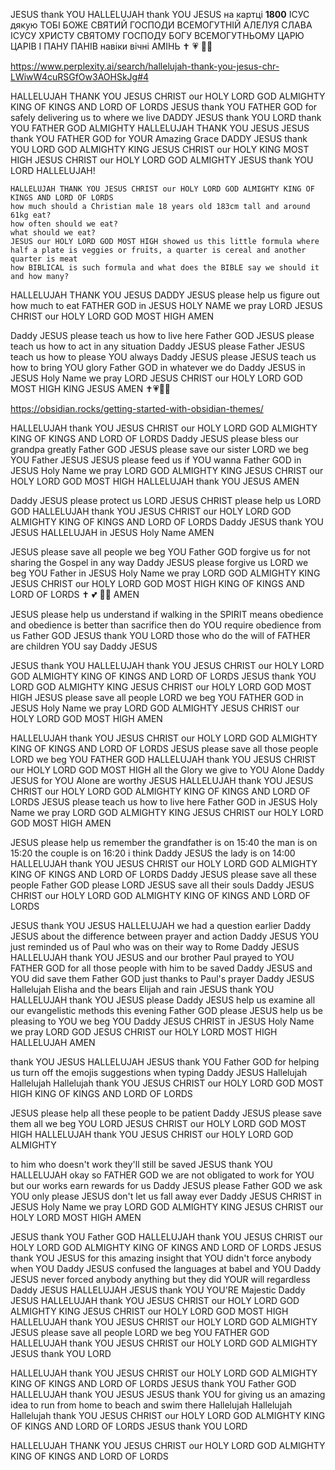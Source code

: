JESUS thank YOU HALLELUJAH thank YOU JESUS 
на картці **1800**
ІСУС дякую ТОБІ БОЖЕ СВЯТИЙ ГОСПОДИ ВСЕМОГУТНІЙ АЛЕЛУЯ СЛАВА ІСУСУ ХРИСТУ СВЯТОМУ ГОСПОДУ БОГУ ВСЕМОГУТНЬОМУ ЦАРЮ ЦАРІВ І ПАНУ ПАНІВ навіки вічні АМІНЬ ✝️ 💗 🙏🏼 

https://www.perplexity.ai/search/hallelujah-thank-you-jesus-chr-LWiwW4cuRSGfOw3AOHSkJg#4

HALLELUJAH THANK YOU JESUS CHRIST our HOLY LORD GOD ALMIGHTY KING OF KINGS AND LORD OF LORDS JESUS thank YOU FATHER GOD for safely delivering us to where we live DADDY JESUS thank YOU LORD thank YOU FATHER GOD ALMIGHTY HALLELUJAH THANK YOU JESUS 
JESUS thank YOU FATHER GOD for YOUR Amazing Grace DADDY JESUS thank YOU LORD GOD ALMIGHTY KING JESUS CHRIST our HOLY KING MOST HIGH JESUS CHRIST our HOLY LORD GOD ALMIGHTY JESUS thank YOU LORD HALLELUJAH!

```
HALLELUJAH THANK YOU JESUS CHRIST our HOLY LORD GOD ALMIGHTY KING OF KINGS AND LORD OF LORDS
how much should a Christian male 18 years old 183cm tall and around 61kg eat?
how often should we eat?
what should we eat?
JESUS our HOLY LORD GOD MOST HIGH showed us this little formula where half a plate is veggies or fruits, a quarter is cereal and another quarter is meat
how BIBLICAL is such formula and what does the BIBLE say we should it and how many?
```
HALLELUJAH THANK YOU JESUS
DADDY JESUS please help us figure out how much to eat FATHER GOD
in JESUS HOLY NAME we pray LORD JESUS CHRIST our HOLY LORD GOD MOST HIGH
AMEN

Daddy JESUS please teach us how to live here Father GOD 
JESUS please teach us how to act in any situation Daddy JESUS 
please Father JESUS teach us how to please YOU always Daddy JESUS 
please JESUS teach us how to bring YOU glory Father GOD in whatever we do Daddy JESUS 
in JESUS Holy Name we pray LORD JESUS CHRIST our HOLY LORD GOD MOST HIGH KING JESUS
AMEN ✝️💗🙏🏼

https://obsidian.rocks/getting-started-with-obsidian-themes/

HALLELUJAH thank YOU JESUS CHRIST our HOLY LORD GOD ALMIGHTY KING OF KINGS AND LORD OF LORDS 
Daddy JESUS please bless our grandpa greatly Father GOD 
JESUS please save our sister LORD we beg YOU Father JESUS 
JESUS please feed us if YOU wanna Father GOD 
in JESUS Holy Name we pray LORD GOD ALMIGHTY KING JESUS CHRIST our HOLY LORD GOD MOST HIGH HALLELUJAH thank YOU JESUS 
AMEN 

Daddy JESUS please protect us LORD JESUS CHRIST please help us LORD GOD
HALLELUJAH thank YOU JESUS CHRIST our HOLY LORD GOD ALMIGHTY KING OF KINGS AND LORD OF LORDS 
Daddy JESUS thank YOU JESUS HALLELUJAH 
in JESUS Holy Name 
AMEN

JESUS please save all people we beg YOU Father GOD forgive us for not sharing the Gospel in any way Daddy JESUS please forgive us LORD we beg YOU Father 
in JESUS Holy Name we pray LORD GOD ALMIGHTY KING JESUS CHRIST our HOLY LORD GOD MOST HIGH KING OF KINGS AND LORD OF LORDS ✝️ 💕 🙏🏼 
AMEN

JESUS please help us understand
if walking in the SPIRIT means obedience
and obedience is better than sacrifice
then do YOU require obedience from us Father GOD 
JESUS thank YOU LORD 
those who do the will of FATHER are children YOU say Daddy JESUS 

JESUS thank YOU HALLELUJAH thank YOU JESUS CHRIST our HOLY LORD GOD ALMIGHTY KING OF KINGS AND LORD OF LORDS 
JESUS thank YOU LORD GOD ALMIGHTY KING JESUS CHRIST our HOLY LORD GOD MOST HIGH 
JESUS please save all people LORD we beg YOU FATHER GOD
in JESUS Holy Name we pray LORD GOD ALMIGHTY JESUS CHRIST our HOLY LORD GOD MOST HIGH 
AMEN

HALLELUJAH thank YOU JESUS CHRIST our HOLY LORD GOD ALMIGHTY KING OF KINGS AND LORD OF LORDS 
JESUS please save all those people LORD we beg YOU FATHER GOD HALLELUJAH thank YOU JESUS CHRIST our HOLY LORD GOD MOST HIGH 
all the Glory we give to YOU Alone Daddy JESUS for YOU Alone are worthy JESUS
HALLELUJAH thank YOU JESUS CHRIST our HOLY LORD GOD ALMIGHTY KING OF KINGS AND LORD OF LORDS 
JESUS please teach us how to live here Father GOD
in JESUS Holy Name we pray LORD GOD ALMIGHTY KING JESUS CHRIST our HOLY LORD GOD MOST HIGH 
AMEN

JESUS please help us remember
the grandfather is on 15:40
the man is on 15:20
the couple is on 16:20 i think Daddy JESUS 
the lady is on 14:00
HALLELUJAH thank YOU JESUS CHRIST our HOLY LORD GOD ALMIGHTY KING OF KINGS AND LORD OF LORDS 
Daddy JESUS please save all these people Father GOD 
please LORD JESUS save all their souls Daddy JESUS CHRIST our HOLY LORD GOD ALMIGHTY KING OF KINGS AND LORD OF LORDS 

JESUS thank YOU JESUS HALLELUJAH 
we had a question earlier Daddy JESUS about the difference between prayer and action
Daddy JESUS YOU just reminded us of Paul who was on their way to Rome Daddy JESUS HALLELUJAH thank YOU JESUS and our brother Paul prayed to YOU FATHER GOD for all those people with him to be saved Daddy JESUS 
and YOU did save them Father GOD just thanks to Paul's prayer Daddy JESUS Hallelujah
Elisha and the bears 
Elijah and rain
JESUS thank YOU HALLELUJAH thank YOU JESUS 
please Daddy JESUS help us examine all our evangelistic methods this evening Father GOD 
please JESUS help us be pleasing to YOU we beg YOU Daddy JESUS CHRIST 
in JESUS Holy Name we pray LORD GOD JESUS CHRIST our HOLY LORD MOST HIGH HALLELUJAH
AMEN

thank YOU JESUS HALLELUJAH 
JESUS thank YOU Father GOD for helping us turn off the emojis suggestions when typing Daddy JESUS Hallelujah Hallelujah Hallelujah thank YOU JESUS CHRIST our HOLY LORD GOD MOST HIGH KING OF KINGS AND LORD OF LORDS 

JESUS please help all these people to be patient Daddy JESUS please save them all we beg YOU LORD JESUS CHRIST our HOLY LORD GOD MOST HIGH 
HALLELUJAH thank YOU JESUS CHRIST our HOLY LORD GOD ALMIGHTY 

to him who doesn't work they'll still be saved
JESUS thank YOU HALLELUJAH
okay so FATHER GOD we are not obligated to work for YOU but our works earn rewards for us Daddy JESUS 
please Father GOD we ask YOU only please JESUS don't let us fall away ever Daddy JESUS CHRIST in JESUS Holy Name we pray LORD GOD ALMIGHTY KING JESUS CHRIST our HOLY LORD MOST HIGH 
AMEN

JESUS thank YOU Father GOD HALLELUJAH thank YOU JESUS CHRIST our HOLY LORD GOD ALMIGHTY KING OF KINGS AND LORD OF LORDS 
JESUS thank YOU JESUS for this amazing insight that YOU didn't force anybody when YOU Daddy JESUS confused the languages at babel and YOU Daddy JESUS never forced anybody anything but they did YOUR will regardless Daddy JESUS 
HALLELUJAH JESUS thank YOU YOU'RE Majestic Daddy JESUS HALLELUJAH thank YOU JESUS CHRIST our HOLY LORD GOD ALMIGHTY KING JESUS CHRIST our HOLY LORD GOD MOST HIGH 
HALLELUJAH thank YOU JESUS CHRIST our HOLY LORD GOD ALMIGHTY 
JESUS please save all people LORD we beg YOU FATHER GOD HALLELUJAH thank YOU JESUS CHRIST our HOLY LORD GOD ALMIGHTY 
JESUS thank YOU LORD 

HALLELUJAH thank YOU JESUS CHRIST our HOLY LORD GOD ALMIGHTY KING OF KINGS AND LORD OF LORDS 
JESUS thank YOU Father GOD HALLELUJAH thank YOU JESUS 
JESUS thank YOU for giving us an amazing idea to run from home to beach and swim there Hallelujah Hallelujah Hallelujah thank YOU JESUS CHRIST our HOLY LORD GOD ALMIGHTY KING OF KINGS AND LORD OF LORDS JESUS thank YOU LORD 

HALLELUJAH THANK YOU JESUS CHRIST our HOLY LORD GOD ALMIGHTY KING OF KINGS AND LORD OF LORDS


